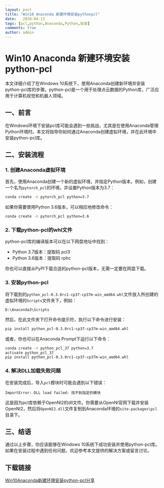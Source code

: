 ```yaml
---
layout: post
title: "Win10 Anaconda 新建环境安装pythonpcl"
date:   2020-04-13
tags: [pcl,python,Anaconda,Python,安装]
comments: true
author: admin
---
```

# Win10 Anaconda 新建环境安装python-pcl

本文详细介绍了在Windows 10系统下，使用Anaconda创建新环境并安装python-pcl库的步骤。python-pcl是一个用于处理点云数据的Python库，广泛应用于计算机视觉和机器人领域。

## 一、前言

在Windows环境下安装pcl库可能会遇到一些挑战，尤其是在使用Anaconda管理Python环境时。本文将指导你如何通过Anaconda创建虚拟环境，并在此环境中安装python-pcl库。

## 二、安装流程

### 1. 创建Anaconda虚拟环境

首先，使用Anaconda创建一个新的虚拟环境，并指定Python版本。例如，创建一个名为`pytorch_pcl`的环境，并设置Python版本为3.7：

```bash
conda create -n pytorch_pcl python=3.7
```

如果你需要使用Python 3.6版本，可以相应地修改命令：

```bash
conda create -n pytorch_pcl python=3.6
```

### 2. 下载python-pcl的whl文件

python-pcl库的编译版本可以在以下网盘地址中找到：

- Python 3.7版本：提取码 pcl3
- Python 3.6版本：提取码 rphc

你也可以直接从PyPI下载合适的python-pcl版本，无需一定要在网盘下载。

### 3. 安装python-pcl

将下载到的`python_pcl-0.3.0rc1-cp37-cp37m-win_amd64.whl`文件放入所创建的虚拟环境的`Scripts`文件夹下，例如：

```
D:\Anaconda3\Scripts
```

然后，在此文件夹下打开命令提示符，执行以下命令进行安装：

```bash
pip install python_pcl-0.3.0rc1-cp37-cp37m-win_amd64.whl
```

或者，你也可以在Anaconda Prompt下运行以下命令：

```bash
conda create -n python_pcl_37 python=3.7
activate python_pcl_37
pip install python_pcl-0.3.0rc1-cp37-cp37m-win_amd64.whl
```

### 4. 解决DLL加载失败问题

在安装完成后，导入`pcl`模块时可能会遇到以下错误：

```
ImportError: DLL load failed: 找不到指定的模块
```

这是因为pcl库依赖于OpenNI2的dll文件。你需要从OpenNI官网下载并安装OpenNI2，然后将`OpenNI2.dll`文件复制到Anaconda环境的`site-packages\pcl`目录下。

## 三、结语

通过以上步骤，你应该能够在Windows 10系统下成功安装并使用python-pcl库。如果在安装过程中遇到任何问题，欢迎参考本文提供的解决方案或留言讨论。

## 下载链接

[Win10Anaconda新建环境安装python-pcl分享](https://pan.quark.cn/s/7407b5d04d6d)